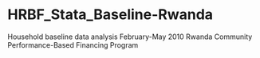 # HRBF_Stata_Baseline-Rwanda
Household baseline data analysis February-May 2010 Rwanda Community Performance-Based Financing Program
